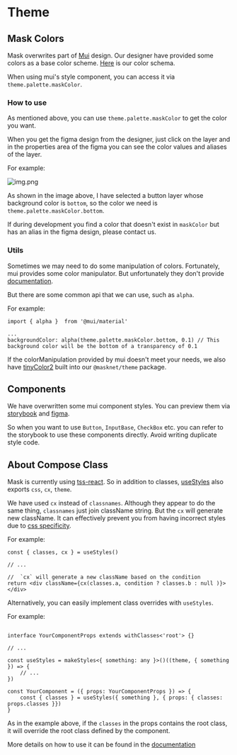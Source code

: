 # Theme

## Mask Colors

Mask overwrites part of [Mui](https://mui.com/) design. Our designer have provided some colors as a base color scheme. [Here](https://www.figma.com/file/hu471h4qPHMGElU6XQ1TYd/Mask-UI-kit-3?node-id=2344%3A27811) is our color schema.

When using mui's style component, you can access it via `theme.palette.maskColor`. 

### How to use

As mentioned above, you can use `theme.palette.maskColor` to get the color you want.

When you get the figma design from the designer, just click on the layer and in the properties area of the figma you can see the color values and aliases of the layer. 

For example:

![img.png](/img/color-example.png)

As shown in the image above, I have selected a button layer whose background color is `bottom`, so the color we need is `theme.palette.maskColor.bottom`.

If during development you find a color that doesn't exist in `maskColor` but has an alias in the figma design, please contact us.


### Utils

Sometimes we may need to do some manipulation of colors. Fortunately, mui provides some color manipulator. But unfortunately they don't provide [documentation](https://github.com/mui/material-ui/issues/13039).

But there are some common api that we can use, such as `alpha`.

For example: 

``` tsx
import { alpha }  from '@mui/material'

...
backgroundColor: alpha(theme.palette.maskColor.bottom, 0.1) // This background color will be the bottom of a transparency of 0.1
```

If the colorManipulation provided by mui doesn't meet your needs, we also have [tinyColor2](https://github.com/bgrins/TinyColor) built into our `@masknet/theme` package.



## Components

We have overwritten some mui component styles.  You can preview them via [storybook](https://storybook.mask.io/storybook-static/theme/) and [figma](https://www.figma.com/file/hu471h4qPHMGElU6XQ1TYd/Mask-UI-kit-3?node-id=0%3A1).

So when you want to use `Button`, `InputBase`, `CheckBox` etc. you can refer to the storybook to use these components directly. Avoid writing duplicate style code.


## About Compose Class

Mask is currently using [tss-react](https://www.tss-react.dev/). So in addition to classes, [useStyles](https://docs.tss-react.dev/page-1/makestyles-usestyles#usestyles) also exports `css`, `cx`, `theme`.  

We have used `cx` instead of `classnames`. Although they appear to do the same thing, `classnames` just join className string. But the `cx` will generate new className. It can effectively prevent you from having incorrect styles due to [css specificity](https://developer.mozilla.org/en-US/docs/Web/CSS/Specificity).

For example: 

```tsx
const { classes, cx } = useStyles()

// ...

//  `cx` will generate a new className based on the condition
return <div className={cx(classes.a, condition ? classes.b : null )}></div> 
```

Alternatively, you can easily implement class overrides with `useStyles`.

For example:

```tsx

interface YourComponentProps extends withClasses<'root'> {}
    
// ...

const useStyles = makeStyles<{ something: any }>()((theme, { something }) => {
    // ...
})

const YourComponent = ({ props: YourComponentProps }) => {
    const { classes } = useStyles({ something }, { props: { classes: props.classes }})
}

```

As in the example above, if the `classes` in the props contains the root class, it will override the root class defined by the component.

More details on how to use it can be found in the [documentation](https://docs.tss-react.dev/page-1/usemergedclasses)

